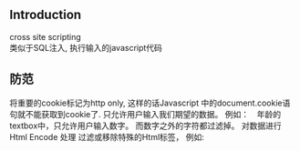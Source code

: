 ## Introduction

cross site scripting  
类似于SQL注入, 执行输入的javascript代码  


## 防范
将重要的cookie标记为http only,   这样的话Javascript 中的document.cookie语句就不能获取到cookie了.
只允许用户输入我们期望的数据。 例如：　年龄的textbox中，只允许用户输入数字。 而数字之外的字符都过滤掉。
对数据进行Html Encode 处理
过滤或移除特殊的Html标签， 例如: <script>, <iframe> ,  &lt; for <, &gt; for >, &quot for
过滤JavaScript 事件的标签。例如 "onclick=", "onfocus" 等等。


